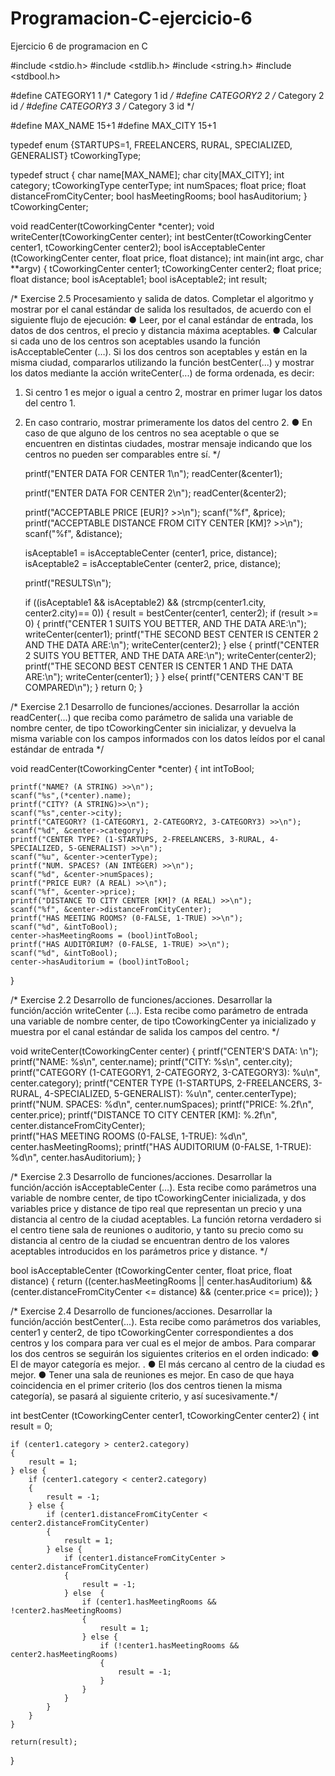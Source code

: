 # Programacion-C-ejercicio-6
Ejercicio 6 de programacion en C

#include <stdio.h>
#include <stdlib.h>
#include <string.h>
#include <stdbool.h>

#define CATEGORY1 1	            /* Category 1 id */
#define CATEGORY2 2                 /* Category 2 id */
#define CATEGORY3 3                 /* Category 3 id */

#define MAX_NAME 15+1
#define MAX_CITY 15+1


typedef enum {STARTUPS=1, FREELANCERS, RURAL, SPECIALIZED, GENERALIST} tCoworkingType;

typedef struct {
    char name[MAX_NAME];
	char city[MAX_CITY];
    int category;
    tCoworkingType centerType;
	int numSpaces;
    float price; 
    float distanceFromCityCenter;
    bool hasMeetingRooms;
    bool hasAuditorium;
} tCoworkingCenter;

void readCenter(tCoworkingCenter *center);
void writeCenter(tCoworkingCenter center);
int bestCenter(tCoworkingCenter center1, tCoworkingCenter center2);
bool isAcceptableCenter (tCoworkingCenter center, float price, float distance);
int main(int argc, char **argv)
  {
    tCoworkingCenter center1; 
	tCoworkingCenter center2;
	float price;
	float distance;
    bool isAceptable1; 
	bool isAceptable2;
    int result;
    
/* Exercise 2.5 Procesamiento y salida de datos. Completar el algoritmo y mostrar por el canal
estándar de salida los resultados, de acuerdo con el siguiente flujo de ejecución:
● Leer, por el canal estándar de entrada, los datos de dos centros, el precio y
distancia máxima aceptables.
● Calcular si cada uno de los centros son aceptables usando la función
isAcceptableCenter (…). Si los dos centros son aceptables y están en la misma
ciudad, compararlos utilizando la función bestCenter(...) y mostrar los datos
mediante la acción writeCenter(...) de forma ordenada, es decir:
1. Si centro 1 es mejor o igual a centro 2, mostrar en primer lugar los datos del
centro 1.
2. En caso contrario, mostrar primeramente los datos del centro 2.
● En caso de que alguno de los centros no sea aceptable o que se encuentren en
distintas ciudades, mostrar mensaje indicando que los centros no pueden ser
comparables entre sí.
*/

    printf("ENTER DATA FOR CENTER 1\n");
    readCenter(&center1);

    printf("ENTER DATA FOR CENTER 2\n");
    readCenter(&center2);

    printf("ACCEPTABLE PRICE [EUR]? >>\n");
    scanf("%f", &price);
    printf("ACCEPTABLE DISTANCE FROM CITY CENTER [KM]? >>\n");
    scanf("%f", &distance);

    isAceptable1 = isAcceptableCenter (center1, price, distance);
    isAceptable2 = isAcceptableCenter (center2, price, distance);
		
	printf("RESULTS\n");
	
    if ((isAceptable1 && isAceptable2) && (strcmp(center1.city, center2.city)== 0))
    {
		result = bestCenter(center1, center2);
		if (result >= 0)
		{
			printf("CENTER 1 SUITS YOU BETTER, AND THE DATA ARE:\n");
			writeCenter(center1);
			printf("THE SECOND BEST CENTER IS CENTER 2 AND THE DATA ARE:\n");
			writeCenter(center2);
		}
		else
		{
			printf("CENTER 2 SUITS YOU BETTER, AND THE DATA ARE:\n");
			writeCenter(center2);
			printf("THE SECOND BEST CENTER IS CENTER 1 AND THE DATA ARE:\n");
			writeCenter(center1);
		}
	}
    else{
		printf("CENTERS CAN'T BE COMPARED\n");
	} 
    return 0;
  }



/* Exercise 2.1 Desarrollo de funciones/acciones. Desarrollar la acción readCenter(...) que reciba
como parámetro de salida una variable de nombre center, de tipo tCoworkingCenter sin
inicializar, y devuelva la misma variable con los campos informados con los datos leídos
por el canal estándar de entrada */



void readCenter(tCoworkingCenter *center)
{
	int intToBool;
	    
    printf("NAME? (A STRING) >>\n");
    scanf("%s",(*center).name);    
    printf("CITY? (A STRING)>>\n");
    scanf("%s",center->city);
    printf("CATEGORY? (1-CATEGORY1, 2-CATEGORY2, 3-CATEGORY3) >>\n");
    scanf("%d", &center->category);	
	printf("CENTER TYPE? (1-STARTUPS, 2-FREELANCERS, 3-RURAL, 4-SPECIALIZED, 5-GENERALIST) >>\n");
    scanf("%u", &center->centerType);
	printf("NUM. SPACES? (AN INTEGER) >>\n");
    scanf("%d", &center->numSpaces);
	printf("PRICE EUR? (A REAL) >>\n");
    scanf("%f", &center->price);    
	printf("DISTANCE TO CITY CENTER [KM]? (A REAL) >>\n");
    scanf("%f", &center->distanceFromCityCenter);	    
    printf("HAS MEETING ROOMS? (0-FALSE, 1-TRUE) >>\n");
    scanf("%d", &intToBool);
	center->hasMeetingRooms = (bool)intToBool;	
	printf("HAS AUDITORIUM? (0-FALSE, 1-TRUE) >>\n");
    scanf("%d", &intToBool);
	center->hasAuditorium = (bool)intToBool;
}




/* Exercise 2.2 Desarrollo de funciones/acciones. Desarrollar la función/acción writeCenter (...).
Esta recibe como parámetro de entrada una variable de nombre center, de tipo
tCoworkingCenter ya inicializado y muestra por el canal estándar de salida los campos del
centro. */





void writeCenter(tCoworkingCenter center)
{
	printf("CENTER'S DATA: \n");
	printf("NAME: %s\n", center.name);
	printf("CITY: %s\n", center.city);
	printf("CATEGORY (1-CATEGORY1, 2-CATEGORY2, 3-CATEGORY3): %u\n", center.category);
	printf("CENTER TYPE (1-STARTUPS, 2-FREELANCERS, 3-RURAL, 4-SPECIALIZED, 5-GENERALIST): %u\n", center.centerType);
	printf("NUM. SPACES: %d\n", center.numSpaces);
	printf("PRICE: %.2f\n", center.price);
	printf("DISTANCE TO CITY CENTER [KM]: %.2f\n", center.distanceFromCityCenter);	
	printf("HAS MEETING ROOMS (0-FALSE, 1-TRUE): %d\n", center.hasMeetingRooms);
	printf("HAS AUDITORIUM (0-FALSE, 1-TRUE): %d\n", center.hasAuditorium);	
}




/* Exercise 2.3 Desarrollo de funciones/acciones. Desarrollar la función/acción isAcceptableCenter
(…). Esta recibe como parámetros una variable de nombre center, de tipo
tCoworkingCenter inicializada, y dos variables price y distance de tipo real que
representan un precio y una distancia al centro de la ciudad aceptables. La función
retorna verdadero si el centro tiene sala de reuniones o auditorio, y tanto 
su precio como su distancia al centro de la ciudad se encuentran dentro de los valores aceptables
introducidos en los parámetros price y distance. */




bool isAcceptableCenter  (tCoworkingCenter center, float price, float distance)
{
	return ((center.hasMeetingRooms || center.hasAuditorium)  &&
			(center.distanceFromCityCenter <= distance) &&
			(center.price <= price));
}



/* Exercise 2.4 Desarrollo de funciones/acciones. Desarrollar la función/acción bestCenter(...).
Esta recibe como parámetros dos variables, center1 y center2, de tipo tCoworkingCenter
correspondientes a dos centros y los compara para ver cual es el mejor de ambos.
Para comparar los dos centros se seguirán los siguientes criterios en el orden indicado:
● El de mayor categoría es mejor. .
● El más cercano al centro de la ciudad es mejor.
● Tener una sala de reuniones es mejor.
En caso de que haya coincidencia en el primer criterio (los dos centros tienen la misma
categoría), se pasará al siguiente criterio, y así sucesivamente.*/




int bestCenter (tCoworkingCenter center1, tCoworkingCenter center2)
{
	int result = 0;   
		
	if (center1.category > center2.category)		
	{
		result = 1;
	} else {
		if (center1.category < center2.category)
		{
			result = -1;
		} else {							
			if (center1.distanceFromCityCenter < center2.distanceFromCityCenter) 
			{
				result = 1;
			} else {
				if (center1.distanceFromCityCenter > center2.distanceFromCityCenter) 
				{
					result = -1;
				} else  {
					if (center1.hasMeetingRooms && !center2.hasMeetingRooms)
					{
						result = 1;
					} else {
						if (!center1.hasMeetingRooms && center2.hasMeetingRooms) 
						{
							result = -1;							
						} 				 					
					}
				} 
			}			
		}
	}
	
    return(result);
  }

